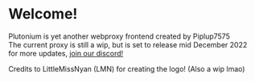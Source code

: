# Welcome!  
Plutonium is yet another webproxy frontend created by Piplup7575  
The current proxy is still a wip, but is set to release mid December 2022  
for more updates, [join our discord!](https://discord.gg/N7R82Dcq6v)
  
Credits to LittleMissNyan (LMN) for creating the logo! (Also a wip lmao)
